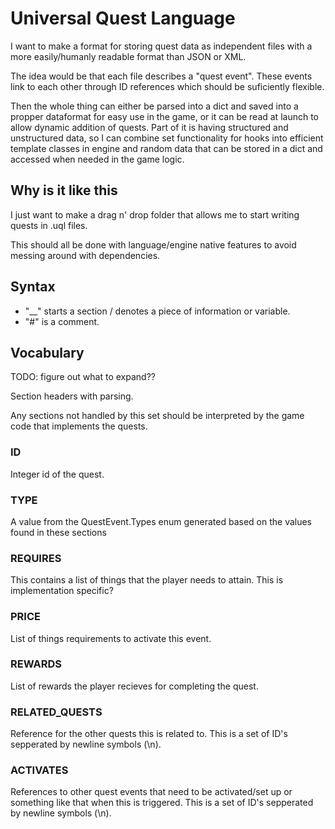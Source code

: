 # Universal Quest Language
I want to make a format for storing quest data as independent files with a more easily/humanly readable format than JSON or XML.

The idea would be that each file describes a "quest event". These events link to each other through ID references which should be suficiently flexible.

Then the whole thing can either be parsed into a dict and saved into a propper dataformat for easy use in the game, or it can be read at launch to allow dynamic addition of quests.
Part of it is having structured and unstructured data, so I can combine set functionality for hooks into efficient template classes in engine and random data that can be stored in a dict and accessed when needed in the game logic.

## Why is it like this
I just want to make a drag n' drop folder that allows me to start writing quests in .uql files.

This should all be done with language/engine native features to avoid messing around with dependencies.

## Syntax

 - "__" starts a section / denotes a piece of information or variable.
 - "#" is a comment.

## Vocabulary
TODO: figure out what to expand??

Section headers with parsing.

Any sections not handled by this set should be interpreted by the game code that implements the quests.

### __ID__
Integer id of the quest.

### __TYPE__
A value from the QuestEvent.Types enum generated based on the values found in these sections

### __REQUIRES__
This contains a list of things that the player needs to attain.
This is implementation specific?

### __PRICE__
List of things requirements to activate this event.

### __REWARDS__
List of rewards the player recieves for completing the quest.

### __RELATED_QUESTS__
Reference for the other quests this is related to. This is a set of ID's sepperated by newline symbols (\n).

### __ACTIVATES__
References to other quest events that need to be activated/set up or something like that when this is triggered. This is a set of ID's sepperated by newline symbols (\n).